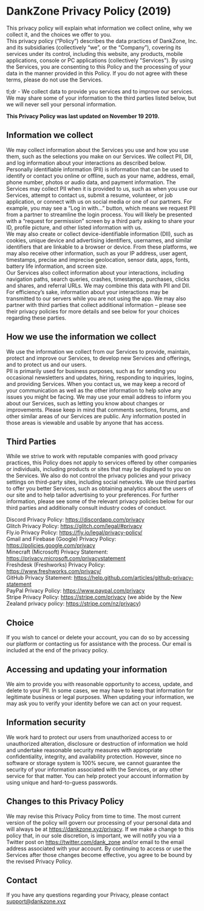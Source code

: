 <link rel="stylesheet" href="https://cdnjs.cloudflare.com/ajax/libs/spectre.css/0.5.8/spectre.min.css">
<title>Privacy Policy - DankZone</title>
<link rel="icon" href="img/core-img/favicon.ico">

# DankZone Privacy Policy (2019)

This privacy policy will explain what information we collect online, why we
collect it, and the choices we offer to you.  
This privacy policy (“Policy”) describes the data practices of DankZone, Inc.
and its subsidiaries (collectively “we”, or the “Company”), covering its
services under its control, including this website, any products, mobile
applications, console or PC applications (collectively "Services"). By using the
Services, you are consenting to this Policy and the processing of your data in
the manner provided in this Policy. If you do not agree with these terms, please
do not use the Services.

tl;dr - We collect data to provide you services and to improve our services. We
may share some of your information to the third parties listed below, but we
will never sell your personal information.

**This Privacy Policy was last updated on November 19 2019.**

## Information we collect

We may collect information about the Services you use and how you use them, such
as the selections you make on our Services. We collect PII, DII, and log
information about your interactions as described below.  
Personally identifiable information (PII) is information that can be used to
identify or contact you online or offline, such as your name, address, email,
phone number, photos or audio data, and payment information. The Services may
collect PII when it is provided to us, such as when you use our Services,
attempt to contact us, submit a resume, volunteer, or job application, or
connect with us on social media or one of our partners. For example, you may see
a “Log in with…” button, which means we request PII from a partner to streamline
the login process. You will likely be presented with a “request for permission”
screen by a third party asking to share your ID, profile picture, and other
listed information with us.  
We may also create or collect device-identifiable information (DII), such as
cookies, unique device and advertising identifiers, usernames, and similar
identifiers that are linkable to a browser or device. From these platforms, we
may also receive other information, such as your IP address, user agent,
timestamps, precise and imprecise geolocation, sensor data, apps, fonts, battery
life information, and screen size.  
Our Services also collect information about your interactions, including
navigation paths, search queries, crashes, timestamps, purchases, clicks and
shares, and referral URLs. We may combine this data with PII and DII. For
efficiency’s sake, information about your interactions may be transmitted to our
servers while you are not using the app. We may also partner with third parties
that collect additional information – please see their privacy policies for more
details and see below for your choices regarding these parties.

## How we use the information we collect

We use the information we collect from our Services to provide, maintain,
protect and improve our Services, to develop new Services and offerings, and to
protect us and our users.  
PII is primarily used for business purposes, such as for sending you occasional
newsletters and updates, hiring, responding to inquiries, logins, and providing
Services. When you contact us, we may keep a record of your communication as
well as the other information to help solve any issues you might be facing. We
may use your email address to inform you about our Services, such as letting you
know about changes or improvements. Please keep in mind that comments sections,
forums, and other similar areas of our Services are public. Any information
posted in those areas is viewable and usable by anyone that has access.

## Third Parties

While we strive to work with reputable companies with good privacy practices,
this Policy does not apply to services offered by other companies or
individuals, including products or sites that may be displayed to you on the
Services. We also do not control the privacy policies and your privacy settings
on third-party sites, including social networks. We use third parties to offer
you better Services, such as obtaining analytics about the users of our site and
to help tailor advertising to your preferences. For further information, please
see some of the relevant privacy policies below for our third parties and
additionally consult industry codes of conduct.

Discord Privacy Policy: <https://discordapp.com/privacy>  
Glitch Privacy Policy: <https://glitch.com/legal/#privacy>  
Fly.io Privacy Policy: <https://fly.io/legal/privacy-policy/>  
Gmail and Firebase (Google) Privacy Policy:
<https://policies.google.com/privacy>  
Minecraft (Microsoft) Privacy Statement:
<https://privacy.microsoft.com/privacystatement>  
Freshdesk (Freshworks) Privacy Policy: <https://www.freshworks.com/privacy/>  
GitHub Privacy Statement:
<https://help.github.com/articles/github-privacy-statement>  
PayPal Privacy Policy: <https://www.paypal.com/privacy>  
Stripe Privacy Policy: <https://stripe.com/privacy> (we abide by the New Zealand
privacy policy: <https://stripe.com/nz/privacy>)

## Choice

If you wish to cancel or delete your account, you can do so by accessing our
platform or contacting us for assistance with the process. Our email is included
at the end of the privacy policy.

## Accessing and updating your information

We aim to provide you with reasonable opportunity to access, update, and delete
to your PII. In some cases, we may have to keep that information for legitimate
business or legal purposes. When updating your information, we may ask you to
verify your identity before we can act on your request.

## Information security

We work hard to protect our users from unauthorized access to or unauthorized
alteration, disclosure or destruction of information we hold and undertake
reasonable security measures with appropriate confidentiality, integrity, and
availability protection. However, since no software or storage system is 100%
secure, we cannot guarantee the security of your information associated with the
Services, or any other service for that matter. You can help protect your
account information by using unique and hard-to-guess passwords.

## Changes to this Privacy Policy

We may revise this Privacy Policy from time to time. The most current version of
the policy will govern our processing of your personal data and will always be
at https://dankzone.xyz/privacy. If we make a change to this policy that, in our
sole discretion, is important, we will notify you via a Twitter post on
https://twitter.com/dank_zone and/or email to the email address associated with
your account. By continuing to access or use the Services after those changes
become effective, you agree to be bound by the revised Privacy Policy.

## Contact

If you have any questions regarding your Privacy, please contact
support@dankzone.xyz
